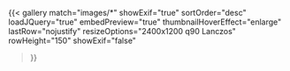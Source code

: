 ---
---

{{< gallery
    match="images/*"
    showExif="true"
    sortOrder="desc"
    loadJQuery="true"
    embedPreview="true"
    thumbnailHoverEffect="enlarge"
    lastRow="nojustify"
    resizeOptions="2400x1200 q90 Lanczos"
    rowHeight="150"
    showExif="false"
>}}

